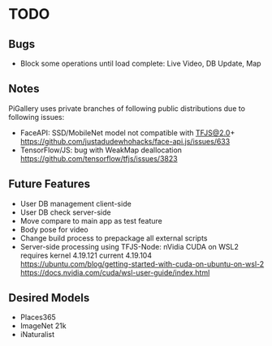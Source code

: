 # TODO

## Bugs

- Block some operations until load complete: Live Video, DB Update, Map

## Notes

PiGallery uses private branches of following public distributions due to following issues:

- FaceAPI: SSD/MobileNet model not compatible with TFJS@2.0+  
  <https://github.com/justadudewhohacks/face-api.js/issues/633>
- TensorFlow/JS: bug with WeakMap deallocation  
  <https://github.com/tensorflow/tfjs/issues/3823>

## Future Features

- User DB management client-side
- User DB check server-side
- Move compare to main app as test feature
- Body pose for video
- Change build process to prepackage all external scripts
- Server-side processing using TFJS-Node: nVidia CUDA on WSL2 requires kernel 4.19.121 current 4.19.104  
  <https://ubuntu.com/blog/getting-started-with-cuda-on-ubuntu-on-wsl-2>  
  <https://docs.nvidia.com/cuda/wsl-user-guide/index.html>  

## Desired Models

- Places365
- ImageNet 21k
- iNaturalist
